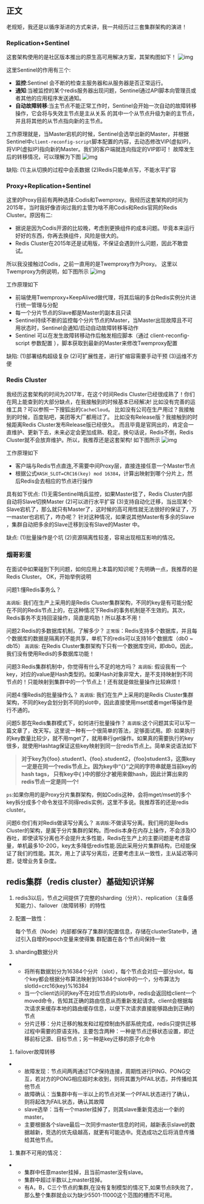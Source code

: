 ## 正文

老规矩，我还是以循序渐进的方式来讲，我一共经历过三套集群架构的演进！

### Replication+Sentinel

这套架构使用的是社区版本推出的原生高可用解决方案，其架构图如下！
![img](https://img2018.cnblogs.com/blog/725429/201902/725429-20190210232909316-16824740.jpg)

这里Sentinel的作用有三个:

- **监控**:Sentinel 会不断的检查主服务器和从服务器是否正常运行。
- **通知**:当被监控的某个redis服务器出现问题，Sentinel通过API脚本向管理员或者其他的应用程序发送通知。
- **自动故障转移**:当主节点不能正常工作时，Sentinel会开始一次自动的故障转移操作，它会将与失效主节点是主从关系 的其中一个从节点升级为新的主节点，并且将其他的从节点指向新的主节点。

工作原理就是，当Master宕机的时候，Sentinel会选举出新的Master，并根据Sentinel中`client-reconfig-script`脚本配置的内容，去动态修改VIP(虚拟IP)，将VIP(虚拟IP)指向新的Master。我们的客户端就连向指定的VIP即可！
故障发生后的转移情况，可以理解为下图
![img](https://img2018.cnblogs.com/blog/725429/201902/725429-20190210232919215-1911685532.jpg)

缺陷:
(1)主从切换的过程中会丢数据
(2)Redis只能单点写，不能水平扩容

### Proxy+Replication+Sentinel

这里的Proxy目前有两种选择:Codis和Twemproxy。我经历这套架构的时间为2015年，当时我好像咨询过我的主管为啥不用Codis和Redis官网的Redis Cluster。原因有二:

- 据说是因为Codis开源的比较晚，考虑到更换组件的成本问题。毕竟本来运行好好的东西，你再去换组件，风险是很大的。
- Redis Cluster在2015年还是试用版，不保证会遇到什么问题，因此不敢尝试。

所以我没接触过Codis，之前一直用的是Twemproxy作为Proxy。
这里以Twemproxy为例说明，如下图所示
![img](https://img2018.cnblogs.com/blog/725429/201902/725429-20190210232929110-1455345074.png)

工作原理如下

- 前端使用Twemproxy+KeepAlived做代理，将其后端的多台Redis实例分片进行统一管理与分配
- 每一个分片节点的Slave都是Master的副本且只读
- Sentinel持续不断的监控每个分片节点的Master，当Master出现故障且不可用状态时，Sentinel会通知/启动自动故障转移等动作
- Sentinel 可以在发生故障转移动作后触发相应脚本（通过 client-reconfig-script 参数配置 ），脚本获取到最新的Master来修改Twemproxy配置

缺陷:
(1)部署结构超级复杂
(2)可扩展性差，进行扩缩容需要手动干预
(3)运维不方便

### Redis Cluster

我经历这套架构的时间为2017年，在这个时间Redis Cluster已经很成熟了！你们在网上能查到的大部分缺点，在我接触到的时候基本已经解决!
比如没有完善的运维工具？可以参照一下搜狐出的`CacheCloud`。
比如没有公司在生产用过？我接触到的时候，百度贴吧，美团等大厂都用过了。
比如没有Release版？我接触到的时候距离Redis Cluster发布Release版已经很久。
而且毕竟是官网出的，肯定会一直维护、更新下去，未来必定会更加成熟、稳定。换句话说，Redis不倒，Redis Cluster就不会放弃维护。所以，我推荐还是这套架构!
如下图所示
![img](https://img2018.cnblogs.com/blog/725429/201902/725429-20190210232938106-559726452.png)

工作原理如下

- 客户端与Redis节点直连,不需要中间Proxy层，直接连接任意一个Master节点
- 根据公式`HASH_SLOT=CRC16(key) mod 16384`，计算出映射到哪个分片上，然后Redis会去相应的节点进行操作

具有如下优点:
(1)无需Sentinel哨兵监控，如果Master挂了，Redis Cluster内部自动将Slave切换Master
(2)可以进行水平扩容
(3)支持自动化迁移，当出现某个Slave宕机了，那么就只有Master了，这时候的高可用性就无法很好的保证了，万一master也宕机了，咋办呢？ 针对这种情况，如果说其他Master有多余的Slave ，集群自动把多余的Slave迁移到没有Slave的Master 中。

缺点:
(1)批量操作是个坑
(2)资源隔离性较差，容易出现相互影响的情况。

### 烟哥彩蛋

在面试中如果碰到下列问题，如何应用上本篇的知识呢？先明确一点，我推荐的是Redis Cluster。
OK，开始举例说明

问题1:懂Redis事务么？

`高调版`: 我们在生产上采用的是Redis Cluster集群架构，不同的key是有可能分配在不同的Redis节点上的，在这种情况下Redis的事务机制是不生效的。其次，Redis事务不支持回滚操作，简直是鸡肋！所以基本不用！

问题2:Redis的多数据库机制，了解多少？
`正常版`：Redis支持多个数据库，并且每个数据库的数据是隔离的不能共享，单机下的redis可以支持16个数据库（db0 ~ db15）
`高调版`: 在Redis Cluster集群架构下只有一个数据库空间，即db0。因此，我们没有使用Redis的多数据库功能！

问题3:Redis集群机制中，你觉得有什么不足的地方吗？
`高调版`: 假设我有一个key，对应的value是Hash类型的。如果Hash对象非常大，是不支持映射到不同节点的！只能映射到集群中的一个节点上！还有就是做批量操作比较麻烦！

问题4:懂Redis的批量操作么？
`高调版`: 我们在生产上采用的是Redis Cluster集群架构，不同的key会划分到不同的slot中，因此直接使用mset或者mget等操作是行不通的。

问题5:那在Redis集群模式下，如何进行批量操作？
`高调版`:这个问题其实可以写一篇文章了，改天写。这里说一种有一个很简单的答法，足够面试用。即:
如果执行的key数量比较少，就不用mget了，就用串行get操作。如果真的需要执行的key很多，就使用Hashtag保证这些key映射到同一台redis节点上。简单来说语法如下

> **对于key为{foo}.student1、{foo}.student2，{foo}student3，这类key一定是在同一个redis节点上。因为key中“{}”之间的字符串就是当前key的hash tags， 只有key中{ }中的部分才被用来做hash，因此计算出来的redis节点一定是同一个!**

`ps`:如果你用的是Proxy分片集群架构，例如Codis这种，会将mget/mset的多个key拆分成多个命令发往不同得redis实例，这里不多说。我推荐答的还是redis cluster。

问题6:你们有对Redis做读写分离么？
`高调版`:不做读写分离。我们用的是Redis Cluster的架构，是属于分片集群的架构。而redis本身在内存上操作，不会涉及IO吞吐，即使读写分离也不会提升太多性能，Redis在生产上的主要问题是考虑容量，单机最多10-20G，key太多降低redis性能.因此采用分片集群结构，已经能保证了我们的性能。其次，用上了读写分离后，还要考虑主从一致性，主从延迟等问题，徒增业务复杂度。

## redis集群（redis cluster）基础知识详解

1. redis3以后，节点之间提供了完整的sharding（分片）、replication（主备感知能力）、failover（故障转移）的特性

2. 配置一致性：

   ​		每个节点（Node）内部都保存了集群的配置信息，存储在clusterState中，通过引入自增的epoch变量来使得集		群配置在各个节点间保持一致

3. sharding数据分片 

- - 将所有数据划分为16384个分片（slot），每个节点会对应一部分slot，每个key都会根据分布算法映射到16384个slot中的一个，分布算法为slotId=crc16(key)%16384
  - 当一个client访问的key不在对应节点的slots中，redis会返回给client一个moved命令，告知其正确的路由信息从而重新发起请求。client会根据每次请求来缓存本地的路由缓存信息，以便下次请求直接能够路由到正确的节点
  - 分片迁移：分片迁移的触发和过程控制由外部系统完成，redis只提供迁移过程中需要的原语支持。主要包含两种：一种是节点迁移状态设置，即迁移前标记源、目标节点；另一种是key迁移的原子化命令

1. failover故障转移 

- - 故障发现：节点间两两通过TCP保持连接，周期性进行PING、PONG交互，若对方的PONG相应超时未收到，则将其置为PFAIL状态，并传播给其他节点
  - 故障确认：当集群中有一半以上的节点对某一个PFAIL状态进行了确认，则将起改为FAIL状态，确认其故障
  - slave选举：当有一个master挂掉了，则其slave重新竞选出一个新的master。
  - 主要根据各个slave最后一次同步master信息的时间，越新表示slave的数据越新，竞选的优先级越高，就更有可能选中。竞选成功之后将消息传播给其他节点。

1. 集群不可用的情况： 

- - 集群中任意master挂掉，且当前master没有slave。
  - 集群中超过半数以上master挂掉。
  - 有A，B，C三个节点的集群,在没有复制模型的情况下,如果节点B失败了，那么整个集群就会以为缺少5501-11000这个范围的槽而不可用。